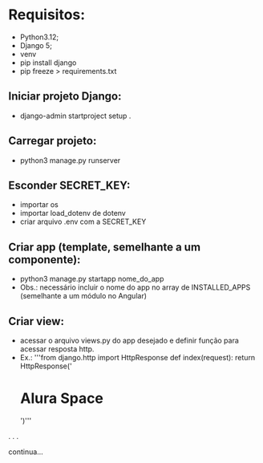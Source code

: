 # Requisitos:

- Python3.12;
- Django 5;
- venv
- pip install django
- pip freeze > requirements.txt

## Iniciar projeto Django:
- django-admin startproject setup .

## Carregar projeto:
- python3 manage.py runserver

## Esconder SECRET_KEY:
- importar os
- importar load_dotenv de dotenv
- criar arquivo .env com a SECRET_KEY

## Criar app (template, semelhante a um componente):
- python3 manage.py startapp nome_do_app
- Obs.: necessário incluir o nome do app no array de INSTALLED_APPS (semelhante a um módulo no Angular)

## Criar view:
- acessar o arquivo views.py do app desejado e definir função para acessar resposta http.
- Ex.:
'''from django.http import HttpResponse
def index(request):
        return HttpResponse('<h1>Alura Space</h1>')''' 

.
.
. 

continua...

